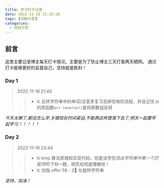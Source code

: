 ```yaml
---
title: 学习打卡记录
date: 2022-11-18 21:35:28
tags: [闲聊分享]
categories:
  - 经验分享
---
```


## 前言

这里主要记录博主每天打卡情况，主要是为了防止博主三天打鱼两天晒网。
通过打卡能够更好的监督自己，坚持就是胜利！

### Day 1

> 2022-11-18 21:40
>
> > - lc 反转字符串中的单词(注意多复习去掉空格的流程，并且记住 js 的库函数`arr.reverse()`是将原数组反转

_今天太懒了,都没怎么学,关键现在时间紧迫,不能再这样堕落下去了,明天一起要早起学习！！！！！_

### Day 2

> 2022-11-19 23:44
>
> > - lc kmp 算法原理和实现代码，但是没学完*找出字符串中第一个匹配项的下标*一题，明天给彻底理解啦！
> > - lc 剑指 offer 58 - 2⃣️ 左旋转字符串

_坚持，加油！_
